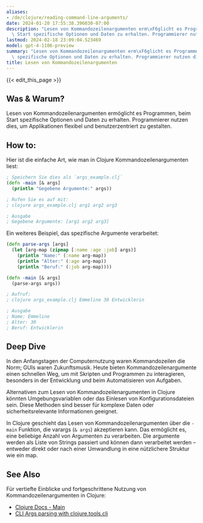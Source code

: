 ```yaml
---
aliases:
- /de/clojure/reading-command-line-arguments/
date: 2024-01-20 17:55:38.396030-07:00
description: "Lesen von Kommandozeilenargumenten erm\xF6glicht es Programmen, beim\
  \ Start spezifische Optionen und Daten zu erhalten. Programmierer nutzen dies, um\u2026"
lastmod: 2024-02-18 23:09:04.523469
model: gpt-4-1106-preview
summary: "Lesen von Kommandozeilenargumenten erm\xF6glicht es Programmen, beim Start\
  \ spezifische Optionen und Daten zu erhalten. Programmierer nutzen dies, um\u2026"
title: Lesen von Kommandozeilenargumenten
---
```


{{< edit_this_page >}}

## Was & Warum?
Lesen von Kommandozeilenargumenten ermöglicht es Programmen, beim Start spezifische Optionen und Daten zu erhalten. Programmierer nutzen dies, um Applikationen flexibel und benutzerzentriert zu gestalten.

## How to:
Hier ist die einfache Art, wie man in Clojure Kommandozeilenargumenten liest:

```clojure
; Speichern Sie dies als `args_example.clj`
(defn -main [& args]
  (println "Gegebene Argumente:" args))

; Rufen Sie es auf mit:
; clojure args_example.clj arg1 arg2 arg3

; Ausgabe
; Gegebene Argumente: [arg1 arg2 arg3]
```

Ein weiteres Beispiel, das spezifische Argumente verarbeitet:

```clojure
(defn parse-args [args]
  (let [arg-map (zipmap [:name :age :job] args)]
    (println "Name:" (:name arg-map))
    (println "Alter:" (:age arg-map))
    (println "Beruf:" (:job arg-map))))

(defn -main [& args]
  (parse-args args))

; Aufruf:
; clojure args_example.clj Emmeline 30 Entwicklerin

; Ausgabe
; Name: Emmeline
; Alter: 30
; Beruf: Entwicklerin
```

## Deep Dive
In den Anfangstagen der Computernutzung waren Kommandozeilen die Norm; GUIs waren Zukunftsmusik. Heute bieten Kommandozeilenargumente einen schnellen Weg, um mit Skripten und Programmen zu interagieren, besonders in der Entwicklung und beim Automatisieren von Aufgaben.

Alternativen zum Lesen von Kommandozeilenargumenten in Clojure könnten Umgebungsvariablen oder das Einlesen von Konfigurationsdateien sein. Diese Methoden sind besser für komplexe Daten oder sicherheitsrelevante Informationen geeignet.

In Clojure geschieht das Lesen von Kommandozeilenargumenten über die `-main` Funktion, die varargs (`& args`) akzeptieren kann. Das ermöglicht es, eine beliebige Anzahl von Argumenten zu verarbeiten. Die argumente werden als Liste von Strings passiert und können dann verarbeitet werden – entweder direkt oder nach einer Umwandlung in eine nützlichere Struktur wie ein map.

## See Also
Für vertiefte Einblicke und fortgeschrittene Nutzung von Kommandozeilenargumenten in Clojure:

- [Clojure Docs - Main](https://clojure.org/guides/deps_and_cli#_using_the_cli_tools)
- [CLI Args parsing with clojure.tools.cli](https://github.com/clojure/tools.cli)
